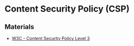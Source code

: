 # Content Security Policy (CSP)

## Materials

- [W3C - Content Security Policy Level 3](https://www.w3.org/TR/CSP3/)
